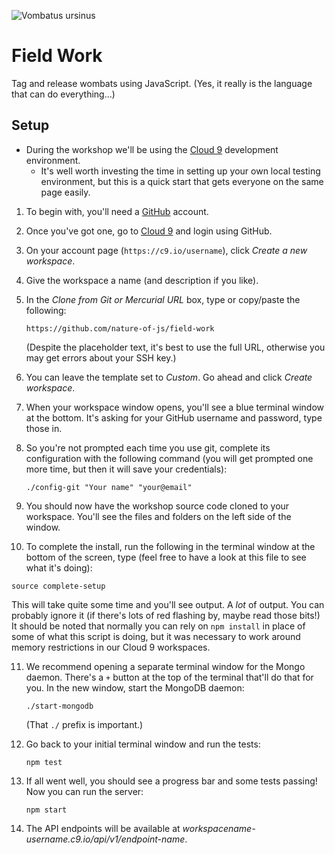 ![Vombatus ursinus](https://upload.wikimedia.org/wikipedia/commons/thumb/1/18/Vombatus_ursinus_-Maria_Island_National_Park.jpg/320px-Vombatus_ursinus_-Maria_Island_National_Park.jpg)

# Field Work

Tag and release wombats using JavaScript. (Yes, it really is the language that can do everything...)


## Setup

* During the workshop we'll be using the [Cloud 9](https://c9.io) development environment.
  * It's well worth investing the time in setting up your own local testing environment, but this is a quick start that gets everyone on the same page easily.

1. To begin with, you'll need a [GitHub](https://github.com) account.
2. Once you've got one, go to [Cloud 9](https://c9.io) and login using GitHub.
3. On your account page (`https://c9.io/username`), click _Create a new workspace_.
4. Give the workspace a name (and description if you like).
5. In the *Clone from Git or Mercurial URL* box, type or copy/paste the following:

   ```
   https://github.com/nature-of-js/field-work
   ```

   (Despite the placeholder text, it's best to use the full URL, otherwise you may get errors about your SSH key.)
6. You can leave the template set to _Custom_. Go ahead and click _Create workspace_.
7. When your workspace window opens, you'll see a blue terminal window at the bottom. It's asking for your GitHub username and password, type those in.
8. So you're not prompted each time you use git, complete its configuration with the following command (you will get prompted one more time, but then it will save your credentials):

    ```
    ./config-git "Your name" "your@email"
    ```

9. You should now have the workshop source code cloned to your workspace. You'll see the files and folders on the left side of the window.
10. To complete the install, run the following in the terminal window at the bottom of the screen, type (feel free to have a look at this file to see what it's doing):

   ```
   source complete-setup
   ```

This will take quite some time and you'll see output. A *lot* of output. You can probably ignore it (if there's lots of red flashing by, maybe read those bits!) It should be noted that normally you can rely on `npm install` in place of some of what this script is doing, but it was necessary to work around memory restrictions in our Cloud 9 workspaces.

11. We recommend opening a separate terminal window for the Mongo daemon. There's a `+` button at the top of the terminal that'll do that for you. In the new window, start the MongoDB daemon:

    ```
    ./start-mongodb
    ```

    (That `./` prefix is important.)

12. Go back to your initial terminal window and run the tests:

    ```
    npm test
    ```

13. If all went well, you should see a progress bar and some tests passing! Now you can run the server:

    ```
    npm start
    ```

14. The API endpoints will be available at _workspacename-username.c9.io/api/v1/endpoint-name_.

